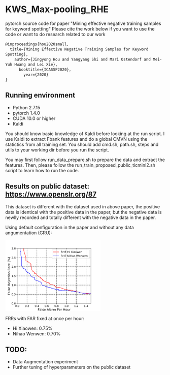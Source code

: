 # KWS_Max-pooling_RHE
pytorch source code for paper "Mining effective negative training samples for keyword spotting"
Please cite the work below if you want to use the code or want to do research related to our work

```
@inproceedings{hou2020small,
  title={Mining Effective Negative Training Samples for Keyword Spotting},
    author={Jingyong Hou and Yangyang Shi and Mari Ostendorf and Mei-Yuh Hwang and Lei Xie},
      booktitle={ICASSP2020},
        year={2020}
}
```

## Running environment
* Python 2.7.15
* pytorch 1.4.0
* CUDA 10.0 or higher
* Kaldi

You should know basic knowledge of Kaldi before looking at the run script. I use Kaldi to extract Fbank features and do a global CMVN using the statictics from all training set. You should add cmd.sh, path.sh, steps and utils to your working dir before you run the script.

You may first follow run_data_prepare.sh to prepare the data and extract the features. Then, please follow the run_train_proposed_public_ticmini2.sh script to learn how to run the code.

## Results on public dataset: https://www.openslr.org/87 
This dataset is different with the dataset used in above paper, the positive data is identical with the positive data in the paper, but the negative data is newlly recorded and totally different with the negative data in the paper.

Using default configuration in the paper and without any data angumentation (GRU):

<img src="./det_curves/gru_rhe.png" width = "300" alt="DET Curves" align=center />

FRRs with FAR fixed at once per hour:
* Hi Xiaowen: 0.75%
* Nihao Wenwen: 0.70%  
## TODO: 
* Data Augmentation experiment
* Further tuning of hyperparameters on the public dataset

